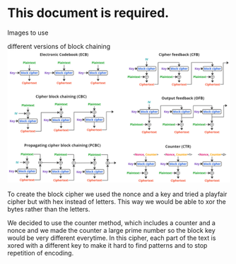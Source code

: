 # This document is required.

Images to use

different versions of block chaining 
![Alt text](image.png)

To create the block cipher we used the nonce and a key and tried a playfair cipher but with hex instead of letters. This way we would be able to xor the bytes rather than the letters.

We decided to use the counter method, which includes a counter and a nonce and we made the counter a large prime number so the block key would be very different everytime.  In this cipher, each part of the text is xored with a different key to make it hard to find patterns and to stop repetition of encoding.
